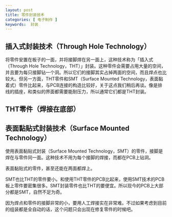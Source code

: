```yaml
---
layout: post
title: 零件封装技术
categories: [ 电子制作 ]
keywords:  封装
---
```


## 插入式封装技术（Through Hole Technology）

将零件安置在板子的一面，并将接脚焊在另一面上，这种技术称为「插入式（Through Hole Technology，THT）」封装。这种零件会需要占用大量的空间，并且要为每只接脚钻一个洞。所以它们的接脚其实占掉两面的空间，而且焊点也比较大。但另一方面，THT零件和SMT（Surface Mounted Technology，表面黏着式）零件比起来，与PCB连接的构造比较好，关于这点我们稍后再谈。像是排线的插座，和类似的界面都需要能耐压力，所以通常它们都是THT封装。

## THT零件（焊接在底部）

## 表面黏贴式封装技术（Surface Mounted Technology）

使用表面黏贴式封装（Surface Mounted Technology，SMT）的零件，接脚是焊在与零件同一面。这种技术不用为每个接脚的焊接，而都在PCB上钻洞。

表面黏贴式的零件，甚至还能在两面都焊上。

SMT也比THT的零件要小。和使用THT零件的PCB比起来，使用SMT技术的PCB板上零件要密集很多。SMT封装零件也比THT的要便宜。所以现今的PCB上大部分都是SMT，自然不足为奇。

因为焊点和零件的接脚非常的小，要用人工焊接实在非常难。不过如果考虑到目前的组装都是全自动的话，这个问题只会出现在修复零件的时候吧。